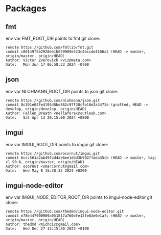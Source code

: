 # Packages

## fmt
env var FMT_ROOT_DIR points to fmt git clone:

```
remote https://github.com/fmtlib/fmt.git
commit c00149f5e2928eb1b659909e523c4eccde4106a2 (HEAD -> master, origin/master, origin/HEAD)
Author: Victor Zverovich <viz@meta.com>
Date:   Mon Jun 17 06:58:33 2024 -0700
```

## json
env var NLOHMANN_ROOT_DIR points to json git clone:

```
remote https://github.com/nlohmann/json.git
commit 8c391e04fe4195d8be862c97f38cfe10e2a3472e (grafted, HEAD -> develop, origin/develop, origin/HEAD)
Author: Fallen_Breath <nellaforax@outlook.com>
Date:   Sat Apr 13 20:15:00 2024 +0800
```

## imgui
env var IMGUI_ROOT_DIR points to imgui git clone:

```
remote https://github.com/ocornut/imgui.git
commit 6ccc561a2ab497ad4ae6ee1dbd3b992ffada35cb (HEAD -> master, tag: v1.90.6, origin/master, origin/HEAD)
Author: ocornut <omarcornut@gmail.com>
Date:   Wed May 8 15:38:33 2024 +0200
```

## imgui-node-editor
env var IMGUI_NODE_EDITOR_ROOT_DIR points to imgui-node-editor git clone:

```
remote https://github.com/thedmd/imgui-node-editor.git
commit e78e447900909a051817a760efe13fe83e6e1afc (HEAD -> master, origin/master, origin/HEAD)
Author: thedmd <michcic@gmail.com>
Date:   Wed Dec 27 13:15:30 2023 +0100
```

